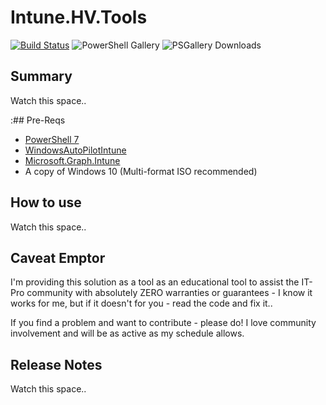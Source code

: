 # Intune.HV.Tools
[![Build Status](https://dev.azure.com/powers-hell/Intune.USB.Creator/_apis/build/status/tabs-not-spaces.Intune.HV.Tools%20-%20Publish%20Prod?branchName=master)](https://dev.azure.com/powers-hell/Intune.USB.Creator/_build/latest?definitionId=37&branchName=master)
![PowerShell Gallery](https://img.shields.io/powershellgallery/v/Intune.HV.Tools.svg?style=flat&logo=powershell&label=PSGallery%20Version)
![PSGallery Downloads](https://img.shields.io/powershellgallery/dt/Intune.HV.Tools.svg?style=flat&logo=powershell&label=PSGallery%20Downloads)
## Summary

Watch this space..


:## Pre-Reqs

- [PowerShell 7](https://docs.microsoft.com/en-us/powershell/scripting/install/installing-powershell-core-on-windows?view=powershell-7)
- [WindowsAutoPilotIntune](https://www.powershellgallery.com/packages/WindowsAutoPilotIntune)
- [Microsoft.Graph.Intune](https://www.powershellgallery.com/packages/Microsoft.Graph.Intune/)
- A copy of Windows 10 (Multi-format ISO recommended)

## How to use

Watch this space..

## Caveat Emptor

I'm providing this solution as a tool as an educational tool to assist the IT-Pro community with absolutely ZERO warranties or guarantees - I know it works for me, but if it doesn't for you - read the code and fix it..

If you find a problem and want to contribute - please do! I love community involvement and will be as active as my schedule allows.

## Release Notes

Watch this space..
